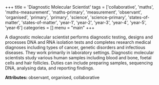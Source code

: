 +++
title = 'Diagnostic Molecular Scientist'
tags = ['collaborative', 'maths', 'maths-measurement', 'maths-primary', 'measurement', 'observant', 'organised', 'primary', 'primary', 'science', 'science-primary', 'states-of-matter', 'states-of-matter', 'year-1', 'year-2', 'year-3', 'year-4', 'year-5', 'year-6']
categories = []
menu = "main"
+++

A diagnostic molecular scientist performs diagnostic testing, designs and processes DNA and RNA isolation tests and completes research medical diagnoses including types of cancer, genetic disorders and infectious diseases. They work primarily in laboratory settings. Diagnostic molecular scientists study various human samples including blood and bone, foetal cells and hair follicles. Duties can include preparing samples, sequencing DNA, analysing data, and reporting findings.

<strong>Attributes: </strong>observant, organised, collaborative
